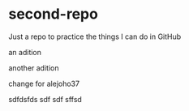 # second-repo
Just a repo to practice the things I can do in GitHub

an adition

another adition

change for alejoho37


sdfdsfds sdf sdf sffsd
